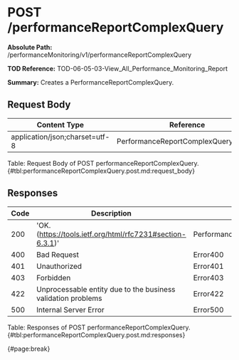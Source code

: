 <!--
    ATTENTION: This file was generated via gradle!
               Do NOT manually edit this file! Any such changes will be overwritten!
-->

# POST /performanceReportComplexQuery

**Absolute Path:** /performanceMonitoring/v1/performanceReportComplexQuery

**TOD Reference:** TOD-06-05-03-View_All_Performance_Monitoring_Report

**Summary:** Creates a PerformanceReportComplexQuery.

## Request Body

| Content Type | Reference |
|--------------|-----------|
| application/json;charset=utf-8 | PerformanceReportComplexQuery_Create |

Table: Request Body of POST performanceReportComplexQuery. {#tbl:performanceReportComplexQuery.post.md:request_body}

## Responses

| Code | Description | Content |
|------|-------------|---------|
| 200 | 'OK. (https://tools.ietf.org/html/rfc7231#section-6.3.1)' | PerformanceReportComplexQuery |
| 400 | Bad Request | Error400 |
| 401 | Unauthorized | Error401 |
| 403 | Forbidden | Error403 |
| 422 | Unprocessable entity due to the business validation problems | Error422 |
| 500 | Internal Server Error | Error500 |

Table: Responses of POST performanceReportComplexQuery. {#tbl:performanceReportComplexQuery.post.md:responses}

{#page:break}
